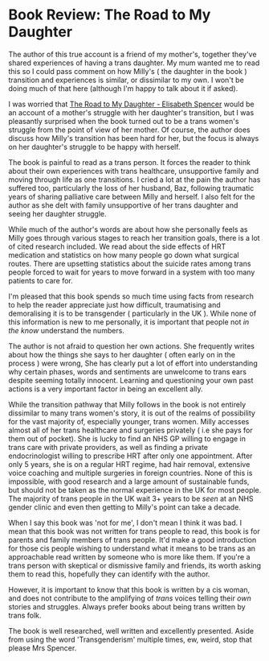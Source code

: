 # Book Review: The Road to My Daughter

The author of this true account is a friend of my mother's, together they've shared experiences
of having a trans daughter. My mum wanted me to read this so I could
pass comment on how Milly's ( the daughter in the book ) transition and experiences is similar,
or dissimilar to my own.
I won't be doing much of that here (although I'm happy to talk about it if asked).

I was worried that [The Road to My Daughter - Elisabeth Spencer](https://www.abebooks.co.uk/products/isbn/9781785906497/30881133361) would be an account
of a mother's struggle with her daughter's transition, but I was pleasantly
surprised when the book turned out to be a trans women's struggle from the point of view of her mother.
Of course, the author does discuss how Milly's transition has been hard for
her, but the focus is always on her daughter's struggle to be happy with herself.

The book is painful to read as a trans person. It forces the
reader to think about their own experiences with trans healthcare, unsupportive family and
moving through life as one transitions.
I cried a lot at the pain the author has suffered too, particularly the loss
of her husband, Baz, following traumatic years of sharing palliative care 
between Milly and herself. I also felt for the author as she delt with
family unsupportive of her trans daughter and seeing her daughter struggle.

While much of the author's words are about how she personally feels as Milly
goes through various stages to reach her transition goals, there is a
lot of cited research included.
We read about the side effects of HRT medication and statistics on how many
people go down what surgical routes.
There are upsetting statistics about the suicide rates among trans people
forced to wait for years to move forward in a system with too many patients to
care for.

I'm pleased that this book spends so much time using facts from research to help the reader
appreciate just how difficult, traumatising and demoralising it is to be
transgender ( particularly in the UK ).
While none of this information is new to me personally, it is important that
people not _in the know_ understand the numbers.

The author is not afraid to question her own actions. She frequently writes
about how the things she says to her daughter ( often early on in the process )
were wrong, She has clearly put a lot of effort into understanding why certain
phases, words and sentiments are unwelcome to trans ears despite seeming
totally innocent. 
Learning and questioning your own past actions is a very important factor in
being an excellent ally.

While the transition pathway that Milly follows in the book is not entirely
dissimilar to many trans women's story, it is out of the realms of possibility
for the vast majority of, especially younger, trans women.
Milly accesses almost all of her trans healthcare and surgeries privately ( i.e
she pays for them out of pocket).
She is lucky to find an NHS GP willing to engage in trans care with
private providers, as well as finding a private endocrinologist willing
to prescribe HRT after only one appointment.
After only 5 years, she is on a regular HRT regime, had hair removal, extensive voice
coaching and multiple surgeries in foreign countries.
None of this is impossible, with good research and a large amount of
sustainable funds, but should not be taken as the normal experience in the UK for
most people. The majority of trans people in the UK wait 3+ years to be _seen_
at an NHS gender clinic and even then getting to Milly's point can take a decade.

When I say this book was 'not for me', I don't mean I think it was bad.
I mean that this book was not written for trans people to read, this book is
for parents and family members of trans people.
It'd make a good introduction for those cis people wishing to understand what it means to
be trans as an approachable read written by someone who is more like them.
If you're a trans person with skeptical or dismissive family and friends, its
worth asking them to read this, hopefully they can identify with the author.

However, it is important to know that this book is written by a cis woman, and
does not contribute to the amplifying of *trans* voices telling their *own*
stories and struggles. Always prefer books about being trans written by trans folk.

The book is well researched, well written and excellently presented.
Aside from using the word 'Transgenderism' multiple times, ew, weird, stop that please Mrs Spencer.


